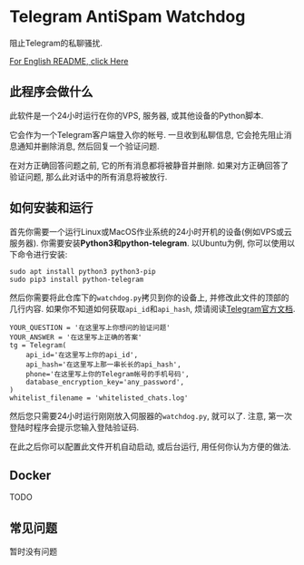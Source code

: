 # Telegram AntiSpam Watchdog

阻止Telegram的私聊骚扰.

[For English README, click Here](README_en.md)

## 此程序会做什么

此软件是一个24小时运行在你的VPS, 服务器, 或其他设备的Python脚本.

它会作为一个Telegram客户端登入你的帐号. 一旦收到私聊信息, 它会抢先阻止消息通知并删除消息, 然后回复一个验证问题.

在对方正确回答问题之前, 它的所有消息都将被静音并删除. 如果对方正确回答了验证问题, 那么此对话中的所有消息将被放行.

## 如何安装和运行

首先你需要一个运行Linux或MacOS作业系统的24小时开机的设备(例如VPS或云服务器). 你需要安装**Python3和python-telegram**. 以Ubuntu为例, 你可以使用以下命令进行安装:

```
sudo apt install python3 python3-pip
sudo pip3 install python-telegram
```

然后你需要将此仓库下的`watchdog.py`拷贝到你的设备上, 并修改此文件的顶部的几行内容. 如果你不知道如何获取`api_id`和`api_hash`, 烦请阅读[Telegram官方文档](https://core.telegram.org/api/obtaining_api_id#obtaining-api-id).

```
YOUR_QUESTION = '在这里写上你想问的验证问题'
YOUR_ANSWER = '在这里写上正确的答案'
tg = Telegram(
    api_id='在这里写上你的api_id',
    api_hash='在这里写上那一串长长的api_hash',
    phone='在这里写上你的Telegram帐号的手机号码',
    database_encryption_key='any_password',
)
whitelist_filename = 'whitelisted_chats.log'
```

然后您只需要24小时运行刚刚放入伺服器的`watchdog.py`, 就可以了. 注意, 第一次登陆时程序会提示您输入登陆验证码. 

在此之后你可以配置此文件开机自动启动, 或后台运行, 用任何你认为方便的做法.

## Docker

TODO

## 常见问题

暂时没有问题


